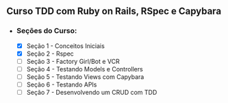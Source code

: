 ## Curso TDD com Ruby on Rails, RSpec e Capybara

- ### Seções do Curso:

  - [x] Seção 1 - Conceitos Iniciais
  - [x] Seção 2 - Rspec
  - [ ] Seção 3 - Factory Girl/Bot e VCR
  - [ ] Seção 4 - Testando Models e Controllers
  - [ ] Seção 5 - Testando Views com Capybara
  - [ ] Seção 6 - Testando APIs
  - [ ] Seção 7 - Desenvolvendo um CRUD com TDD
